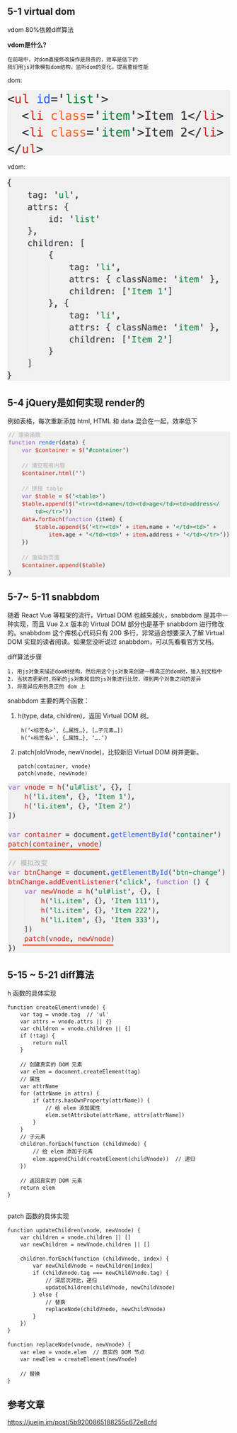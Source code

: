 ## 5-1 virtual dom


vdom  80%依赖diff算法

<b>vdom是什么?</b>

	在前端中，对dom直接修改操作是昂贵的，效率是低下的
	我们用js对象模拟dom结构，监听dom的变化，提高重绘性能
	

dom:  

![img](https://github.com/shipskunkun/interview-tips2/blob/master/images/2.png)



vdom:


![img](https://github.com/shipskunkun/interview-tips2/blob/master/images/3.png)


## 5-4 jQuery是如何实现 render的

例如表格，每次重新添加 html, HTML 和 data 混合在一起，效率低下


![img](https://github.com/shipskunkun/interview-tips2/blob/master/images/4.png)





## 5-7~ 5-11 snabbdom

随着 React Vue 等框架的流行，Virtual DOM 也越来越火，snabbdom 是其中一种实现，而且 Vue 2.x 版本的 Virtual DOM 部分也是基于 snabbdom 进行修改的。snabbdom 这个库核心代码只有 200 多行，非常适合想要深入了解 Virtual DOM 实现的读者阅读。如果您没听说过 snabbdom，可以先看看官方文档。



diff算法步骤

	1. 用js对象来描述dom树结构，然后用这个js对象来创建一棵真正的dom树，插入到文档中
	2. 当状态更新时,将新的js对象和旧的js对象进行比较，得到两个对象之间的差异
	3. 将差异应用到真正的 dom 上

	
snabbdom 主要的两个函数：

1. h(type, data, children)，返回 Virtual DOM 树。   

		h(‘<标签名>’, {…属性…}, […子元素…])
		h(‘<标签名>’, {…属性…}, ‘….’)

  
2.  patch(oldVnode, newVnode)，比较新旧 Virtual DOM 树并更新。

		patch(container, vnode) 
		patch(vnode, newVnode) 


   

![img](https://github.com/shipskunkun/interview-tips2/blob/master/images/5.png)




## 5-15 ~ 5-21  diff算法


h 函数的具体实现

```
function createElement(vnode) {
    var tag = vnode.tag  // 'ul'
    var attrs = vnode.attrs || {}
    var children = vnode.children || []
    if (!tag) {
        return null
    }

    // 创建真实的 DOM 元素
    var elem = document.createElement(tag)
    // 属性
    var attrName
    for (attrName in attrs) {
        if (attrs.hasOwnProperty(attrName)) {
            // 给 elem 添加属性
            elem.setAttribute(attrName, attrs[attrName])
        }
    }
    // 子元素
    children.forEach(function (childVnode) {
        // 给 elem 添加子元素
        elem.appendChild(createElement(childVnode))  // 递归
    })

    // 返回真实的 DOM 元素
    return elem
}


```


patch 函数的具体实现


```
function updateChildren(vnode, newVnode) {
    var children = vnode.children || []
    var newChildren = newVnode.children || []

    children.forEach(function (childVnode, index) {
        var newChildVnode = newChildren[index]
        if (childVnode.tag === newChildVnode.tag) {
            // 深层次对比，递归
            updateChildren(childVnode, newChildVnode)
        } else {
            // 替换
            replaceNode(childVnode, newChildVnode)
        }
    })
}

function replaceNode(vnode, newVnode) {
    var elem = vnode.elem  // 真实的 DOM 节点
    var newElem = createElement(newVnode)

    // 替换
}

```















## 参考文章

https://juejin.im/post/5b9200865188255c672e8cfd

